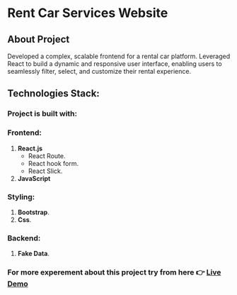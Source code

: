 # Rent Car Services Website

## About Project
Developed a complex, scalable frontend for a rental car platform. Leveraged React to build a dynamic and responsive user
interface, enabling users to seamlessly filter, select, and customize their rental experience.

## Technologies Stack:
### Project is built with:
### Frontend: 
1. **React.js**
     - React Route.
     - React hook form.
     - React Slick.
2. **JavaScript**
### Styling: 
1. **Bootstrap**.
2. **Css**.
### Backend: 
1. **Fake Data**.

### For more experement about this project try from here 👉 [Live Demo](https://rent-car-services-blush.vercel.app/home)
